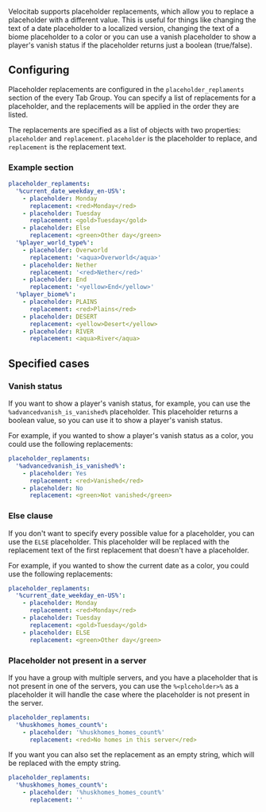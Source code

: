 
Velocitab supports placeholder replacements, which allow you to replace a placeholder with a different value. This is useful for things like changing the text of a date placeholder to a localized version, changing the text of a biome placeholder to a color or you can use a vanish placeholder to show a player's vanish status if the placeholder returns just a boolean (true/false).


## Configuring

Placeholder replacements are configured in the `placeholder_replaments` section of the every Tab Group. 
You can specify a list of replacements for a placeholder, and the replacements will be applied in the order they are listed.

The replacements are specified as a list of objects with two properties: `placeholder` and `replacement`.
`placeholder` is the placeholder to replace, and `replacement` is the replacement text.

### Example section
```yaml
placeholder_replaments:
  '%current_date_weekday_en-US%':
    - placeholder: Monday
      replacement: <red>Monday</red>
    - placeholder: Tuesday
      replacement: <gold>Tuesday</gold>
    - placeholder: Else
      replacement: <green>Other day</green>
  '%player_world_type%':
    - placeholder: Overworld
      replacement: '<aqua>Overworld</aqua>'
    - placeholder: Nether
      replacement: '<red>Nether</red>'
    - placeholder: End
      replacement: '<yellow>End</yellow>'
  '%player_biome%':
    - placeholder: PLAINS
      replacement: <red>Plains</red>
    - placeholder: DESERT
      replacement: <yellow>Desert</yellow>
    - placeholder: RIVER
      replacement: <aqua>River</aqua>
```

## Specified cases

### Vanish status
If you want to show a player's vanish status, for example, you can use the `%advancedvanish_is_vanished%` placeholder. 
This placeholder returns a boolean value, so you can use it to show a player's vanish status.

For example, if you wanted to show a player's vanish status as a color, you could use the following replacements:
```yaml
placeholder_replaments:
  '%advancedvanish_is_vanished%':
    - placeholder: Yes
      replacement: <red>Vanished</red>
    - placeholder: No
      replacement: <green>Not vanished</green>
```

### Else clause
If you don't want to specify every possible value for a placeholder, you can use the `ELSE` placeholder. 
This placeholder will be replaced with the replacement text of the first replacement that doesn't have a placeholder.

For example, if you wanted to show the current date as a color, you could use the following replacements:
```yaml
placeholder_replaments:
  '%current_date_weekday_en-US%':
    - placeholder: Monday
      replacement: <red>Monday</red>
    - placeholder: Tuesday
      replacement: <gold>Tuesday</gold>
    - placeholder: ELSE
      replacement: <green>Other day</green>
```

### Placeholder not present in a server
If you have a group with multiple servers, and you have a placeholder that is not present in one of the servers, you can use the `%<plceholder>%` as a placeholder it will handle the case where the placeholder is not present in the server.

```yaml
placeholder_replaments:
  '%huskhomes_homes_count%':
    - placeholder: '%huskhomes_homes_count%'
      replacement: <red>No homes in this server</red>
```

If you want you can also set the replacement as an empty string, which will be replaced with the empty string.

```yaml
placeholder_replaments:
  '%huskhomes_homes_count%':
    - placeholder: '%huskhomes_homes_count%'
      replacement: ''
```